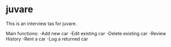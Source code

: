 ﻿# juvare
This is an interview tas for juvare. 

Main functions:
-Add new car
-Edit existing car
-Delete existing car
-Review History
-Rent a car
-Log a returned car

